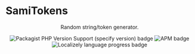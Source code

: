 # SamiTokens

<p align="center">Random string/token generator.</p>

<p align="center">
  <img alt="Packagist PHP Version Support (specify version) badge" src="https://img.shields.io/badge/php-%3E%3D5.3.9-blue?style=for-the-badge">
  <img alt="APM badge" src="https://img.shields.io/badge/license-MIT-green?style=for-the-badge" />
  <img alt="Localizely language progress badge" src="https://img.shields.io/badge/English%20(US)-97%25-green?style=for-the-badge">
</p>

